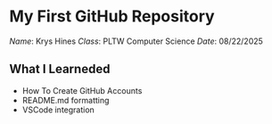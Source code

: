 # My First GitHub Repository
*Name*: Krys Hines
*Class*: PLTW Computer Science
*Date*: 08/22/2025
## What I Learneded
- How To Create GitHub Accounts
- README.md formatting
- VSCode integration
